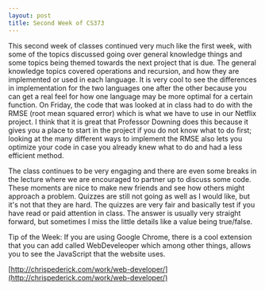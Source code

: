 ```yaml
---
layout: post
title: Second Week of CS373
---
```


This second week of classes continued very much like the first week, with some of the topics discussed going over general knowledge things and some topics being themed towards the next project that is due. The general knowledge topics covered operations and recursion, and how they are implemented or used in each language. It is very cool to see the differences in implementation for the two languages one after the other because you can get a real feel for how one language may be more optimal for a certain function. On Friday, the code that was looked at in class had to do with the RMSE (root mean squared error) which is what we have to use in our Netflix project. I think that it is great that Professor Downing does this because it gives you a place to start in the project if you do not know what to do first; looking at the many different ways to implement the RMSE also lets you optimize your code in case you already knew what to do and had a less efficient method. 

The class continues to be very engaging and there are even some breaks in the lecture where we are encouraged to partner up to discuss some code. These moments are nice to make new friends and see how others might approach a problem. Quizzes are still not going as well as I would like, but it's not that they are hard. The quizzes are very fair and basically test if you have read or paid attention in class. The answer is usually very straight forward, but sometimes I miss the little details like a value being true/false. 


Tip of the Week:
If you are using Google Chrome, there is a cool extension that you can add called WebDeveleoper which among other things, allows you to see the JavaScript that the website uses.

[http://chrispederick.com/work/web-developer/](http://chrispederick.com/work/web-developer/)
